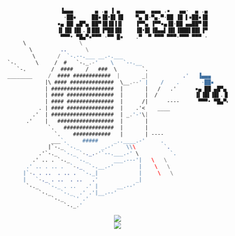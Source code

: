 
```nasm
				 ▐▄▄▄       ▄ .▄ ▐ ▄     ▄▄▄  ▄▄▄ .▪   ▄▄·  ▄ .▄                                    **
				  ·██▪     ██▪▐█•█▌▐█    ▀▄ █·▀▄.▀·██ ▐█ ▌▪██▪▐█				    **
				▪▄ ██ ▄█▀▄ ██▀▐█▐█▐▐▌    ▐▀▀▄ ▐▀▀▪▄▐█·██ ▄▄██▀▐█				    **
				▐▌▐█▌▐█▌.▐▌██▌▐▀██▐█▌    ▐█•█▌▐█▄▄▌▐█▌▐███▌██▌▐▀				    **
				 ▀▀▀• ▀█▄▀▪▀▀▀ ·▀▀ █▪    .▀  ▀ ▀▀▀ ▀▀▀·▀▀▀ ▀▀▀ ·				    **
     \                 \
       \         ..      \
        \       /  `-.--.___ __.-.___					
`-.      \     /  #   `-._.-'    \   `--.__
   `-.        /  ####    /   ###  \        `.					
________     /  #### ############  |       _|           .'   ▐▄▄▄       ▄ .▄ ▐ ▄     ▄▄▄  ▄▄▄ .▪   ▄▄·  ▄ .▄ 
            |\ #### ##############  \__.--' |    /    .       ·██▪     ██▪▐█•█▌▐█    ▀▄ █·▀▄.▀·██ ▐█ ▌▪██▪▐█
            | ####################  |       |   /   .'      ▪▄ ██ ▄█▀▄ ██▀▐█▐█▐▐▌    ▐▀▀▄ ▐▀▀▪▄▐█·██ ▄▄██▀▐█
            | #### ###############  |       |  /            ▐▌▐█▌▐█▌.▐▌██▌▐▀██▐█▌    ▐█•█▌▐█▄▄▌▐█▌▐███▌██▌▐▀
            | #### ###############  |      /|      ----      ▀▀▀• ▀█▄▀▪▀▀▀ ·▀▀ █▪    .▀  ▀ ▀▀▀ ▀▀▀·▀▀▀ ▀▀▀ ·
          . | #### ###############  |    .'<    ____
        .'  | ####################  | _.'-'\|
      .'    |   ##################  |       |
             `.   ################  |       |
               `.    ############   |       | ----
              ___`.     #####     _..____.-'     .
             |`-._ `-._       _.-'    \\\         `.
          .'`-._  `-._ `-._.-'`--.___.-' \          `.
        .' .. . `-._  `-._        ___.---'|   \   \
      .' .. . .. .  `-._  `-.__.-'        |    \   \
     |`-. . ..  . .. .  `-._|             |     \   \
     |   `-._ . ..  . ..   .'            _|
      `-._   `-._ . ..   .' |      __.--'
          `-._   `-._  .' .'|__.--'
              `-._   `' .'
                  `-._.'
```

<div align="center">
  <img src="https://github-readme-stats.vercel.app/api?username=teelrabbit&include_all_commits=true&theme=highcontrast&show_icons=true&count_private=true">
  <br />
  <img src="https://github-readme-stats.vercel.app/api/top-langs/?username=teelrabbit&langs_count=10&hide=html,css,makefile,batchfile&theme=highcontrast">
</div>
